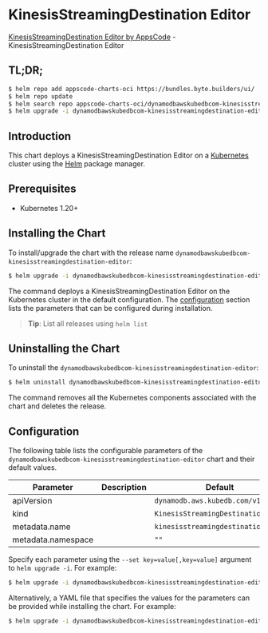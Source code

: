 # KinesisStreamingDestination Editor

[KinesisStreamingDestination Editor by AppsCode](https://appscode.com) - KinesisStreamingDestination Editor

## TL;DR;

```bash
$ helm repo add appscode-charts-oci https://bundles.byte.builders/ui/
$ helm repo update
$ helm search repo appscode-charts-oci/dynamodbawskubedbcom-kinesisstreamingdestination-editor --version=v0.14.0
$ helm upgrade -i dynamodbawskubedbcom-kinesisstreamingdestination-editor appscode-charts-oci/dynamodbawskubedbcom-kinesisstreamingdestination-editor -n default --create-namespace --version=v0.14.0
```

## Introduction

This chart deploys a KinesisStreamingDestination Editor on a [Kubernetes](http://kubernetes.io) cluster using the [Helm](https://helm.sh) package manager.

## Prerequisites

- Kubernetes 1.20+

## Installing the Chart

To install/upgrade the chart with the release name `dynamodbawskubedbcom-kinesisstreamingdestination-editor`:

```bash
$ helm upgrade -i dynamodbawskubedbcom-kinesisstreamingdestination-editor appscode-charts-oci/dynamodbawskubedbcom-kinesisstreamingdestination-editor -n default --create-namespace --version=v0.14.0
```

The command deploys a KinesisStreamingDestination Editor on the Kubernetes cluster in the default configuration. The [configuration](#configuration) section lists the parameters that can be configured during installation.

> **Tip**: List all releases using `helm list`

## Uninstalling the Chart

To uninstall the `dynamodbawskubedbcom-kinesisstreamingdestination-editor`:

```bash
$ helm uninstall dynamodbawskubedbcom-kinesisstreamingdestination-editor -n default
```

The command removes all the Kubernetes components associated with the chart and deletes the release.

## Configuration

The following table lists the configurable parameters of the `dynamodbawskubedbcom-kinesisstreamingdestination-editor` chart and their default values.

|     Parameter      | Description |                    Default                    |
|--------------------|-------------|-----------------------------------------------|
| apiVersion         |             | <code>dynamodb.aws.kubedb.com/v1alpha1</code> |
| kind               |             | <code>KinesisStreamingDestination</code>      |
| metadata.name      |             | <code>kinesisstreamingdestination</code>      |
| metadata.namespace |             | <code>""</code>                               |


Specify each parameter using the `--set key=value[,key=value]` argument to `helm upgrade -i`. For example:

```bash
$ helm upgrade -i dynamodbawskubedbcom-kinesisstreamingdestination-editor appscode-charts-oci/dynamodbawskubedbcom-kinesisstreamingdestination-editor -n default --create-namespace --version=v0.14.0 --set apiVersion=dynamodb.aws.kubedb.com/v1alpha1
```

Alternatively, a YAML file that specifies the values for the parameters can be provided while
installing the chart. For example:

```bash
$ helm upgrade -i dynamodbawskubedbcom-kinesisstreamingdestination-editor appscode-charts-oci/dynamodbawskubedbcom-kinesisstreamingdestination-editor -n default --create-namespace --version=v0.14.0 --values values.yaml
```
